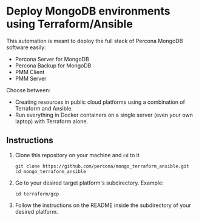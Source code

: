 # Deploy MongoDB environments using Terraform/Ansible

This automation is meant to deploy the full stack of Percona MongoDB software easily:

- Percona Server for MongoDB
- Percona Backup for MongoDB
- PMM Client
- PMM Server

Choose between:

- Creating resources in public cloud platforms using a combination of Terraform and Ansible.
- Run everything in Docker containers on a single server (even your own laptop) with Terraform alone. 

## Instructions

1. Clone this repository on your machine and `cd` to it

    ```
    git clone https://github.com/percona/mongo_terraform_ansible.git
    cd mongo_terraform_ansible
    ```

2. Go to your desired target platform's subdirectory. Example:
    ```
    cd terraform/gcp
    ```
    
3. Follow the instructions on the README inside the subdirectory of your desired platform.
